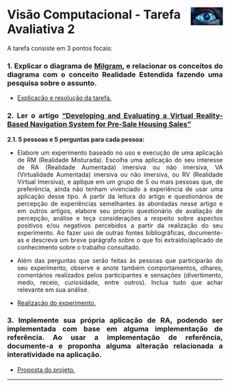 <h1 style="display: flex; justify-content: space-between;">
  <span>
  <b>Visão Computacional - Tarefa Avaliativa 2</b>
  </span>
  <span>
  <img src='./src/image/vc.webp' width='100' align='right'>
  </span>
</h1>

<content align='justify'>

A tarefa consiste em 3 pontos focais:

### 1. Explicar o diagrama de [Milgram](https://learn.microsoft.com/pt-br/windows/mixed-reality/develop/mixed-reality-cloud-services), e relacionar os conceitos do diagrama com o conceito Realidade Estendida fazendo uma pesquisa sobre o assunto.

- [Explicação e resolução da tarefa.]('/questão_1/relatório.md')

### 2. Ler o artigo [“Developing and Evaluating a Virtual Reality-Based Navigation System for Pre-Sale Housing Sales”](https://www.mdpi.com/2076-3417/8/6/952)

**2.1. 5 pessoas e 5 perguntas para cada pessoa:**

- Elabore um experimento baseado no uso e execução de uma aplicação de RM (Realidade Misturada). Escolha uma aplicação do seu interesse de RA (Realidade Aumentada) imersiva ou não imersiva, VA (Virtualidade Aumentada) imersiva ou não imersiva, ou RV (Realidade Virtual Imersiva), e aplique em um grupo de 5 ou mais pessoas que, de preferência, ainda não tenham vivenciado a experiência de usar uma aplicação desse tipo. A partir da leitura do artigo e questionários de percepção de experiências semelhantes às abordadas nesse artigo e em outros artigos, elabore seu próprio questionário de avaliação de percepção, análise e teça considerações a respeito sobre aspectos positivos e/ou negativos percebidos a partir da realização do seu experimento. Ao fazer uso de outras fontes bibliográficas, documente-as e descreva um breve parágrafo sobre o que foi extraído/aplicado de conhecimento sobre o trabalho consultado. 

- Além das perguntas que serão feitas às pessoas que participarão do seu experimento, observe e anote também comportamentos, olhares, comentários realizados pelos participantes e sensações (divertimento, medo, receio, curiosidade, entre outros). Inclua tudo que achar relevante em sua análise.

- [Realização do experimento.]('/questão_2/experimento.md')

### 3. Implemente sua própria aplicação de RA, podendo ser implementada com base em alguma implementação de referência. Ao usar a implementação de referência, documente-a e proponha alguma alteração relacionada a interatividade na aplicação.

- [Proposta do projeto.]('/projeto/proposta.md')

</content>

_______________________________________________________________